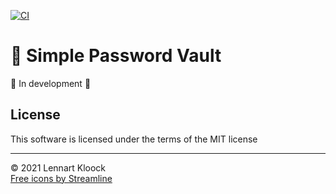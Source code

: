 [![CI](https://github.com/lennartkloock/simple-password-vault/actions/workflows/ci.yml/badge.svg?branch=master)](https://github.com/lennartkloock/simple-password-vault/actions/workflows/ci.yml)

# 🔐 Simple Password Vault
🚧 In development 🚧

## License
This software is licensed under the terms of the MIT license

<hr>

&copy; 2021 Lennart Kloock
<br>
[Free icons by Streamline](https://streamlinehq.com)

